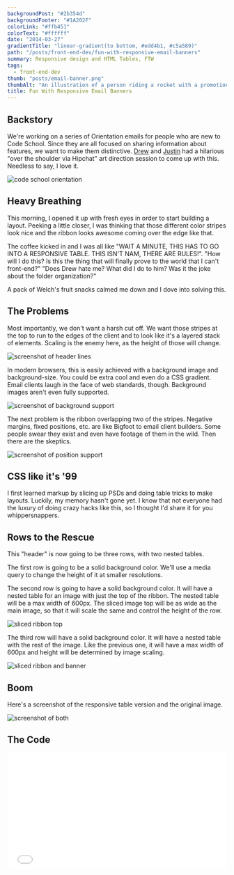 ```yaml
---
backgroundPost: "#2b354d"
backgroundFooter: "#1A202F"
colorLink: "#ffb451"
colorText: "#ffffff"
date: "2014-03-27"
gradientTitle: "linear-gradient(to bottom, #edd4b1, #c5a589)"
path: "/posts/front-end-dev/fun-with-responsive-email-banners"
summary: Responsive design and HTML Tables, FTW
tags:
  - front-end-dev
thumb: "posts/email-banner.png"
thumbAlt: "An illustration of a person riding a rocket with a promotional banner trailing behind, soaring through the clouds and leaving a trail of fire, in the style of a thrilling action movie poster, viewed from a dramatic angle perspective --v 5 --ar 3:2"
title: Fun With Responsive Email Banners
---
```


## Backstory

We're working on a series of Orientation emails for people who are new to Code School. Since they are all focused on sharing information about features, we want to make them distinctive. [Drew](http://twitter.com/drewbarontini) and [Justin](http://twitter.com/justinmezzell) had a hilarious "over the shoulder via Hipchat" art direction session to come up with this. Needless to say, I love it.

![code school orientation](/posts/front-end-dev/fun-with-responsive-email-banners/banner--orientation.png)

## Heavy Breathing

This morning, I opened it up with fresh eyes in order to start building a layout. Peeking a little closer, I was thinking that those different color stripes look nice and the ribbon looks awesome coming over the edge like that.

The coffee kicked in and I was all like "WAIT A MINUTE, THIS HAS TO GO INTO A RESPONSIVE TABLE. THIS ISN'T NAM, THERE ARE RULES!". "How will I do this? Is this the thing that will finally prove to the world that I can't front-end?" "Does Drew hate me? What did I do to him? Was it the joke about the folder organization?"

A pack of Welch's fruit snacks calmed me down and I dove into solving this.

## The Problems

Most importantly, we don't want a harsh cut off. We want those stripes at the top to run to the edges of the client and to look like it's a layered stack of elements. Scaling is the enemy here, as the height of those will change.

![screenshot of header lines](/posts/front-end-dev/fun-with-responsive-email-banners/screenshot--header.png)

In modern browsers, this is easily achieved with a background image and background-size. You could be extra cool and even do a CSS gradient. Email clients laugh in the face of web standards, though. Background images aren't even fully supported.

![screenshot of background support](/posts/front-end-dev/fun-with-responsive-email-banners/screenshot--background-support.png)

The next problem is the ribbon overlapping two of the stripes. Negative margins, fixed positions, etc. are like Bigfoot to email client builders. Some people swear they exist and even have footage of them in the wild. Then there are the skeptics.

![screenshot of position support](/posts/front-end-dev/fun-with-responsive-email-banners/screenshot--position-support.png)

## CSS like it's '99

I first learned markup by slicing up PSDs and doing table tricks to make layouts. Luckily, my memory hasn't gone yet. I know that not everyone had the luxury of doing crazy hacks like this, so I thought I'd share it for you whippersnappers.

## Rows to the Rescue

This "header" is now going to be three rows, with two nested tables.

The first row is going to be a solid background color. We'll use a media query to change the height of it at smaller resolutions.

The second row is going to have a solid background color. It will have a nested table for an image with just the top of the ribbon. The nested table will be a max width of 600px. The sliced image top will be as wide as the main image, so that it will scale the same and control the height of the row.

![sliced ribbon top](/posts/front-end-dev/fun-with-responsive-email-banners/banner--orientation-top.png)

The third row will have a solid background color. It will have a nested table with the rest of the image. Like the previous one, it will have a max width of 600px and height will be determined by image scaling.

![sliced ribbon and banner](/posts/front-end-dev/fun-with-responsive-email-banners/banner--orientation-bottom.png)

## Boom

Here's a screenshot of the responsive table version and the original image.

![screenshot of both](/posts/front-end-dev/fun-with-responsive-email-banners/screenshot--both.png)

## The Code

<div class="cp_embed_wrapper"><iframe id="cp_embed_hFzgn" src="//codepen.io/dandenney/embed/hFzgn?height=268&amp;theme-id=0&amp;slug-hash=hFzgn&amp;default-tab=result&amp;user=dandenney" scrolling="no" frameborder="0" height="268" allowtransparency="true" allowfullscreen="true" allowpaymentrequest="true" name="CodePen Embed" title="CodePen Embed 1" class="cp_embed_iframe " style="width: 100%; overflow: hidden;"></iframe></div>
